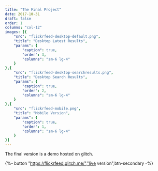 ```yaml
---
title: "The Final Project"
date: 2017-10-31
draft: false
order: 1
columns: "col-12"
images: [{
    "src": "flickrfeed-desktop-default.png",
    "title": "Desktop Latest Results",
    "params": {
        "caption": true,
        "order": 3,
        "columns": "sm-6 lg-4"
    }
},{
    "src": "flickrfeed-desktop-searchresults.png",
    "title": "Desktop Search Results",
    "params": {
        "caption": true,
        "order": 2,
        "columns": "sm-6 lg-4"
    }
},{
    "src": "flickrfeed-mobile.png",
    "title": "Mobile Version",
    "params": {
        "caption": true,
        "order": 1,
        "columns": "sm-6 lg-4"
    }
}]
---
```

The final version is a demo hosted on glitch.

{%- button "https://flickrfeed.glitch.me/","live version",btn-secondary  -%}

